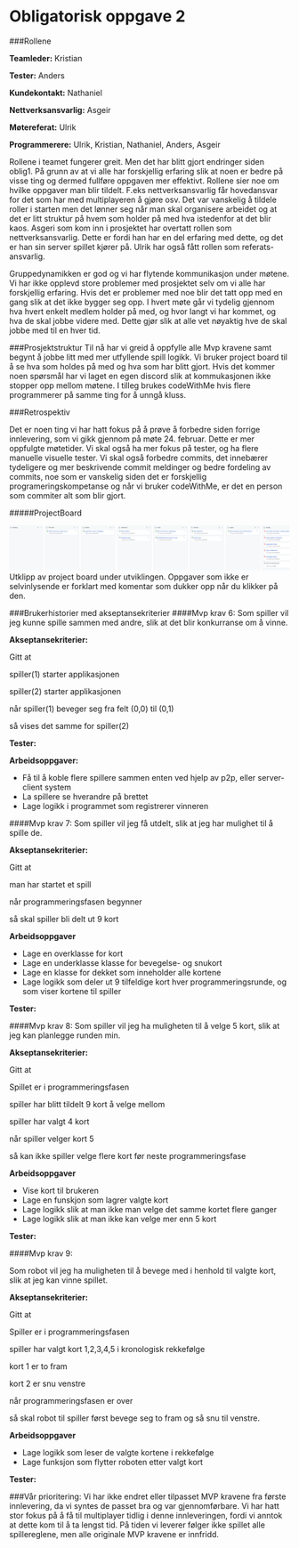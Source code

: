 # Obligatorisk oppgave 2

###Rollene

**Teamleder:** Kristian 

**Tester:** Anders

**Kundekontakt:** Nathaniel

**Nettverksansvarlig:** Asgeir

**Møtereferat:** Ulrik

**Programmerere:** Ulrik, Kristian, Nathaniel, Anders, Asgeir

Rollene i teamet fungerer greit. Men det har blitt gjort endringer siden oblig1. På grunn av at vi alle har forskjellig erfaring slik at noen er bedre på visse ting og dermed fullføre oppgaven mer effektivt. Rollene sier noe om hvilke oppgaver man blir tildelt. F.eks nettverksansvarlig får hovedansvar for det som har med multiplayeren å gjøre osv.
Det var vanskelig å tildele roller i starten men det lønner seg når man skal organisere arbeidet og at det er litt struktur på hvem som holder på med hva istedenfor at det blir kaos. 
Asgeri som kom inn i prosjektet har overtatt rollen som nettverksansvarlig. Dette er fordi han har en del erfaring med dette, og det er han sin server spillet kjører på.
Ulrik har også fått rollen som referats-ansvarlig.

Gruppedynamikken er god og vi har flytende kommunikasjon under møtene. Vi har ikke opplevd store problemer med prosjektet selv om vi alle har forskjellig erfaring. Hvis det er problemer med noe blir det tatt opp med en gang slik at det ikke bygger seg opp.
I hvert møte går vi tydelig gjennom hva hvert enkelt medlem holder på med, og hvor langt vi har kommet, og hva de skal jobbe videre med. Dette gjør slik at alle vet nøyaktig hve de skal jobbe med til en hver tid.

###Prosjektstruktur
Til nå har vi greid å oppfylle alle Mvp kravene samt begynt å jobbe litt med mer utfyllende spill logikk. 
Vi bruker project board til å se hva som holdes på med og hva som har blitt gjort. 
Hvis det kommer noen spørsmål har vi laget en egen discord slik at kommukasjonen ikke stopper opp mellom møtene.
I tilleg brukes codeWithMe hvis flere programmerer på samme ting for å unngå kluss.

###Retrospektiv

Det er noen ting vi har hatt fokus på å prøve å forbedre siden forrige innlevering, som vi gikk gjennom på møte 24. februar. 
Dette er mer oppfulgte møtetider. 
Vi skal også ha mer fokus på tester, og ha flere manuelle visuelle tester.
Vi skal også forbedre commits, det innebærer tydeligere og mer beskrivende commit meldinger og bedre fordeling av commits, noe som er vanskelig siden det er forskjellig programeringskompetanse og når vi bruker codeWithMe, er det en person som commiter alt som blir gjort.


#####ProjectBoard

![img.png](img.png)
Utklipp av project board under utviklingen. Oppgaver som ikke er selvinlysende er forklart med komentar som dukker opp når du klikker på den.

###Brukerhistorier med akseptansekriterier
####Mvp krav 6:
Som spiller vil jeg kunne spille sammen med andre, slik at det blir konkurranse om å vinne.

**Akseptansekriterier:**

Gitt at

spiller(1)  starter applikasjonen

spiller(2) starter applikasjonen

når spiller(1) beveger seg fra felt (0,0) til (0,1)

så vises det samme for spiller(2)

**Tester:**

**Arbeidsoppgaver:**
- Få til å koble flere spillere sammen enten ved hjelp av p2p, eller server-client system
- La spillere se hverandre på brettet
- Lage logikk i programmet som registrerer vinneren


####Mvp krav 7:
Som spiller vil jeg få utdelt, slik at jeg har mulighet til å spille de.

**Akseptansekriterier:**

Gitt at

man har startet et spill

når programmeringsfasen begynner

så skal spiller bli delt ut 9 kort

**Arbeidsoppgaver**
- Lage en overklasse for kort
- Lage en underklasse klasse for bevegelse- og snukort
- Lage en klasse for dekket som inneholder alle kortene
- Lage logikk som deler ut 9 tilfeldige kort hver programmeringsrunde, og som viser kortene til spiller

**Tester:**


####Mvp krav 8:
Som spiller vil jeg ha muligheten til å velge 5 kort, slik at jeg kan planlegge runden min.

**Akseptansekriterier:**

Gitt at

Spillet er i programmeringsfasen

spiller har blitt tildelt 9 kort å velge mellom

spiller har valgt 4 kort

når spiller velger kort 5

så kan ikke spiller velge flere kort før neste programmeringsfase

**Arbeidsoppgaver**
- Vise kort til brukeren
- Lage en funskjon som lagrer valgte kort
- Lage logikk slik at man ikke man velge det samme kortet flere ganger
- Lage logikk slik at man ikke kan velge mer enn 5 kort

**Tester:**

####Mvp krav 9:

Som robot vil jeg ha muligheten til å bevege med i henhold til valgte kort, slik at jeg kan vinne spillet.

**Akseptansekriterier:**

Gitt at

Spiller er i programmeringsfasen

spiller har valgt kort 1,2,3,4,5 i kronologisk rekkefølge

kort 1 er to fram

kort 2 er snu venstre

når programmeringsfasen er over

så skal robot til spiller først bevege seg to fram og så snu til venstre.

**Arbeidsoppgaver**
- Lage logikk som leser de valgte kortene i rekkefølge
- Lage funksjon som flytter roboten etter valgt kort

**Tester:**

###Vår prioritering:
Vi har ikke endret eller tilpasset MVP kravene fra første innlevering, da vi syntes de passet bra og var gjennomførbare.
Vi har hatt stor fokus på å få til multiplayer tidlig i denne innleveringen, fordi vi anntok at dette kom til å ta lengst tid.
På tiden vi leverer følger ikke spillet alle spillereglene, men alle originale MVP kravene er innfridd.